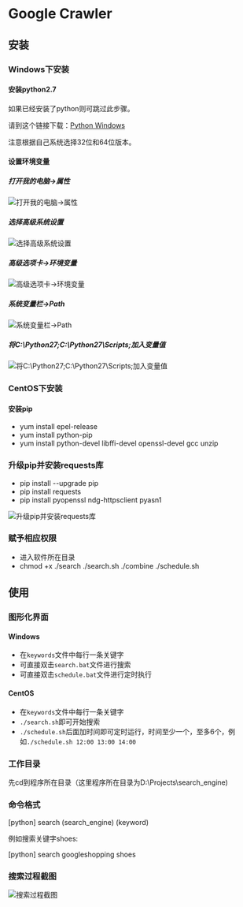 # Google Crawler

## 安装

### Windows下安装

#### 安装python2.7

如果已经安装了python则可跳过此步骤。

请到这个链接下载：[Python Windows](https://www.python.org/downloads/release/python-2711/)

注意根据自己系统选择32位和64位版本。

#### 设置环境变量

##### 打开我的电脑->属性

![打开我的电脑->属性](./images/1.jpg)

##### 选择高级系统设置

![选择高级系统设置](./images/2.jpg)

##### 高级选项卡->环境变量

![高级选项卡->环境变量](./images/3.jpg)

##### 系统变量栏->Path

![系统变量栏->Path](./images/4.jpg)

##### 将C:\Python27\;C:\Python27\Scripts;加入变量值

![将C:\Python27\;C:\Python27\Scripts;加入变量值](./images/5.jpg)

### CentOS下安装

#### 安装pip

* yum install epel-release
* yum install python-pip
* yum install python-devel libffi-devel openssl-devel gcc unzip

### 升级pip并安装requests库

* pip install --upgrade pip
* pip install requests
* pip install pyopenssl ndg-httpsclient pyasn1

![升级pip并安装requests库](./images/pip.jpg)

### 赋予相应权限

* 进入软件所在目录
* chmod +x ./search ./search.sh ./combine ./schedule.sh

## 使用

### 图形化界面

#### Windows

* 在`keywords`文件中每行一条关键字
* 可直接双击`search.bat`文件进行搜索
* 可直接双击`schedule.bat`文件进行定时执行

#### CentOS

* 在`keywords`文件中每行一条关键字
* `./search.sh`即可开始搜索
* `./schedule.sh`后面加时间即可定时运行，时间至少一个，至多6个，例如`./schedule.sh 12:00 13:00 14:00`

### 工作目录

先cd到程序所在目录（这里程序所在目录为D:\Projects\search_engine\)

### 命令格式

[python] search (search_engine) (keyword)

例如搜索关键字shoes:

[python] search googleshopping shoes

### 搜索过程截图

![搜索过程截图](./images/search.jpg)
